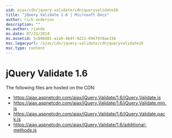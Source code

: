 ```yaml
---
uid: ajax/cdn/jquery-validate/cdnjqueryvalidate16
title: "jQuery Validate 1.6 | Microsoft Docs"
author: rick-anderson
description: ""
ms.author: riande
ms.date: 07/23/2014
ms.assetid: 5c890d81-a1a9-4b4f-9221-6947978ae336
msc.legacyurl: /ajax/cdn/jquery-validate/cdnjqueryvalidate16
msc.type: content
---
```

# jQuery Validate 1.6

The following files are hosted on the CDN:

- https://ajax.aspnetcdn.com/ajax/jQuery.Validate/1.6/jQuery.Validate.js
- https://ajax.aspnetcdn.com/ajax/jQuery.Validate/1.6/jQuery.Validate.min.js
- https://ajax.aspnetcdn.com/ajax/jQuery.Validate/1.6/jQuery.Validate.pack.js
- https://ajax.aspnetcdn.com/ajax/jQuery.Validate/1.6/additional-methods.js

